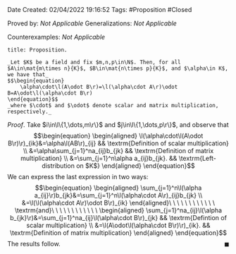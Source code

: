 <br />
<br />

Date Created: 02/04/2022 19:16:52
Tags: #Proposition #Closed

Proved by: _Not Applicable_
Generalizations: _Not Applicable_

Counterexamples: _Not Applicable_

``` ad-Proposition
title: Proposition.

_Let $K$ be a field and fix $m,n,p\in\N$. Then, for all $A\in\mat{m\times n}{K}$, $B\in\mat{n\times p}{K}$, and $\alpha\in K$, we have that_
$$\begin{equation}
    \alpha\cdot\l(A\odot B\r)=\l(\alpha\cdot A\r)\odot B=A\odot\l(\alpha\cdot B\r)
\end{equation}$$
_where $\cdot$ and $\odot$ denote scalar and matrix multiplication, respectively._

```

_Proof_. Take $i\in\l\{1,\dots,m\r\}$ and $j\in\l\{1,\dots,p\r\}$, and observe that
$$\begin{equation}
    \begin{aligned}
        \l(\alpha\cdot\l(A\odot B\r)\r)_{ik}&=\alpha\l(AB\r)_{ij} && \textrm{Definition of scalar multiplication} \\
        &=\alpha\sum_{j=1}^na_{ij}b_{jk} && \textrm{Definition of matrix multiplication} \\
        &=\sum_{j=1}^n\alpha a_{ij}b_{jk}. && \textrm{Left-distribution on $K$}
    \end{aligned}
\end{equation}$$
We can express the last expression in two ways:
$$\begin{equation}
    \begin{aligned}
        \sum_{j=1}^n\l(\alpha a_{ij}\r)b_{jk}&=\sum_{j=1}^n\l(\alpha\cdot A\r)_{ij}b_{jk} \\
        &=\l(\l(\alpha\cdot A\r)\odot B\r)_{ik}
    \end{aligned}\ \ \ \ \ \ \ \ \ \ \ \ \textrm{and}\ \ \ \ \ \ \ \ \ \ \ \ 
    \begin{aligned}
        \sum_{j=1}^na_{ij}\l(\alpha b_{jk}\r)&=\sum_{j=1}^na_{ij}\l(\alpha\cdot B\r)_{jk} && \textrm{Defintion of scalar multiplication} \\
        &=\l(A\odot\l(\alpha\cdot B\r)\r)_{ik}. && \textrm{Definition of matrix multiplication}
    \end{aligned}
\end{equation}$$
The results follow.<span style="float:right;">$\blacksquare$</span>
